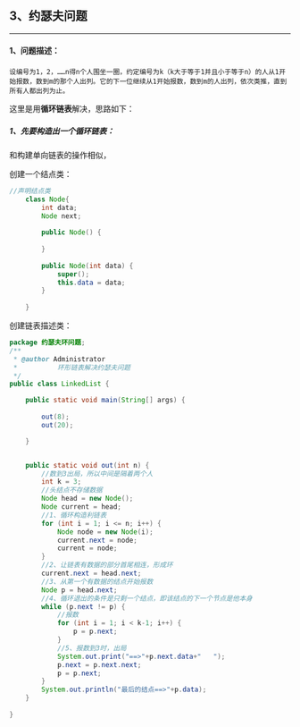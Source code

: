## 3、约瑟夫问题

------

#### 1、问题描述：

​		`设编号为1，2，……n得n个人围坐一圈，约定编号为k（k大于等于1并且小于等于n）的人从1开始报数，数到m的那个人出列。它的下一位继续从1开始报数，数到m的人出列，依次类推，直到所有人都出列为止。`

这里是用**循环链表**解决，思路如下：

##### 			1、先要构造出一个循环链表：

和构建单向链表的操作相似，

创建一个结点类：

```java
//声明结点类
	class Node{
		int data;
		Node next;
		
		public Node() {
			
		}
		
		public Node(int data) {
			super();
			this.data = data;
		}
		
	}
```



创建链表描述类：

```java
package 约瑟夫环问题;
/**
 * @author Administrator
 *			环形链表解决约瑟夫问题
 */
public class LinkedList {

	public static void main(String[] args) {
		
		out(8);
		out(20);

	}


	public static void out(int n) {
		//数到3出局，所以中间是隔着两个人
		int k = 3;
		//头结点不存储数据		
		Node head = new Node();
		Node current = head;
		//1、循环构造利链表
		for (int i = 1; i <= n; i++) {
			Node node = new Node(i);
			current.next = node;
			current = node;
		}
		//2、让链表有数据的部分首尾相连，形成环
		current.next = head.next;
		//3、从第一个有数据的结点开始报数
		Node p = head.next;
		//4、循环退出的条件是只剩一个结点，即该结点的下一个节点是他本身
		while (p.next != p) {
			//报数
			for (int i = 1; i < k-1; i++) {
				p = p.next;
			}
			//5、报数到3时，出局
			System.out.print("==>"+p.next.data+"   ");
			p.next = p.next.next;
			p = p.next;
		}
		System.out.println("最后的结点==>"+p.data);
	}
	
}
```

